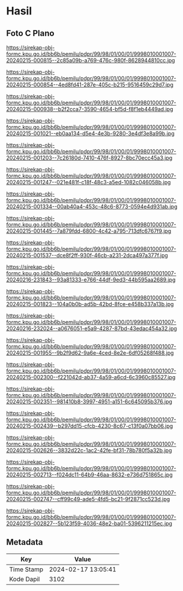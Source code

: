 # Hasil

## Foto C Plano

https://sirekap-obj-formc.kpu.go.id/bb6b/pemilu/pdpr/99/98/01/00/01/9998010001007-20240215-000815--2c85a09b-a769-476c-980f-8628944810cc.jpg

https://sirekap-obj-formc.kpu.go.id/bb6b/pemilu/pdpr/99/98/01/00/01/9998010001007-20240215-000854--4ed8fd41-287e-405c-b215-9516459c29d7.jpg

https://sirekap-obj-formc.kpu.go.id/bb6b/pemilu/pdpr/99/98/01/00/01/9998010001007-20240215-000938--b2f2cca7-3590-4654-bf5d-f8f1eb4449ad.jpg

https://sirekap-obj-formc.kpu.go.id/bb6b/pemilu/pdpr/99/98/01/00/01/9998010001007-20240215-001021--eb0aa134-d5e4-4e3b-9280-3e4df3e8a99b.jpg

https://sirekap-obj-formc.kpu.go.id/bb6b/pemilu/pdpr/99/98/01/00/01/9998010001007-20240215-001203--7c26180d-7410-476f-8927-8bc70ecc45a3.jpg

https://sirekap-obj-formc.kpu.go.id/bb6b/pemilu/pdpr/99/98/01/00/01/9998010001007-20240215-001247--021e481f-c18f-48c3-a5ed-1082c046058b.jpg

https://sirekap-obj-formc.kpu.go.id/bb6b/pemilu/pdpr/99/98/01/00/01/9998010001007-20240215-001334--00ab40a4-453c-48c6-8773-0594e4d931ab.jpg

https://sirekap-obj-formc.kpu.go.id/bb6b/pemilu/pdpr/99/98/01/00/01/9998010001007-20240215-001445--7a879fdd-6800-4c42-a795-713dfc6767f9.jpg

https://sirekap-obj-formc.kpu.go.id/bb6b/pemilu/pdpr/99/98/01/00/01/9998010001007-20240215-001537--dce8f2ff-930f-46cb-a231-2dca497a377f.jpg

https://sirekap-obj-formc.kpu.go.id/bb6b/pemilu/pdpr/99/98/01/00/01/9998010001007-20240216-231843--93a81333-e766-44df-9ed3-44b595aa2689.jpg

https://sirekap-obj-formc.kpu.go.id/bb6b/pemilu/pdpr/99/98/01/00/01/9998010001007-20240215-001823--104a0b0b-ad5b-42bd-8fce-e458b337a13b.jpg

https://sirekap-obj-formc.kpu.go.id/bb6b/pemilu/pdpr/99/98/01/00/01/9998010001007-20240216-232024--a0676051-e5a9-4287-87bd-43edac454a32.jpg

https://sirekap-obj-formc.kpu.go.id/bb6b/pemilu/pdpr/99/98/01/00/01/9998010001007-20240215-001955--9b2f9d62-9a6e-4ced-8e2e-6df05268f488.jpg

https://sirekap-obj-formc.kpu.go.id/bb6b/pemilu/pdpr/99/98/01/00/01/9998010001007-20240215-002300--f221042d-ab37-4a59-a6cd-6c3960c85527.jpg

https://sirekap-obj-formc.kpu.go.id/bb6b/pemilu/pdpr/99/98/01/00/01/9998010001007-20240215-002351--981410b8-3997-4951-a151-6c645095b376.jpg

https://sirekap-obj-formc.kpu.go.id/bb6b/pemilu/pdpr/99/98/01/00/01/9998010001007-20240215-002439--b297dd15-cfcb-4230-8c67-c13f0a07bb06.jpg

https://sirekap-obj-formc.kpu.go.id/bb6b/pemilu/pdpr/99/98/01/00/01/9998010001007-20240215-002626--3832d22c-1ac2-42fe-bf31-78b780f5a32b.jpg

https://sirekap-obj-formc.kpu.go.id/bb6b/pemilu/pdpr/99/98/01/00/01/9998010001007-20240215-002713--f024dc11-64b9-46aa-8632-e736d751865c.jpg

https://sirekap-obj-formc.kpu.go.id/bb6b/pemilu/pdpr/99/98/01/00/01/9998010001007-20240215-002747--cff99c49-ade5-4fd5-bc21-9f2871cc523d.jpg

https://sirekap-obj-formc.kpu.go.id/bb6b/pemilu/pdpr/99/98/01/00/01/9998010001007-20240215-002827--5b123f59-4036-48e2-ba01-5396211215ec.jpg


## Metadata

| Key        | Value               |
| ---------- | ------------------- |
| Time Stamp | 2024-02-17 13:05:41 |
| Kode Dapil | 3102                |



